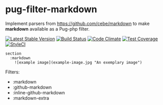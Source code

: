# pug-filter-markdown

Implement parsers from https://github.com/cebe/markdown to make **markdown**
available as a Pug-php filter.

[![Latest Stable Version](https://poser.pugx.org/pug-php/pug-filter-markdown/v/stable.png)](https://packagist.org/packages/pug-php/pug-filter-markdown)
[![Build Status](https://travis-ci.org/pug-php/pug-filter-markdown.svg?branch=master)](https://travis-ci.org/pug-php/pug-filter-markdown)
[![Code Climate](https://codeclimate.com/github/pug-php/pug-filter-markdown/badges/gpa.svg)](https://codeclimate.com/github/pug-php/pug-filter-markdown)
[![Test Coverage](https://codeclimate.com/github/pug-php/pug-filter-markdown/badges/coverage.svg)](https://codeclimate.com/github/pug-php/pug-filter-markdown/coverage)
[![StyleCI](https://styleci.io/repos/61810069/shield?branch=master)](https://styleci.io/repos/61810069)

```pug
section
  :markdown
    ![example image](example-image.jpg "An exemplary image")
```

Filters:
 - :markdown
 - :github-markdown
 - :inline-github-markdown
 - :markdown-extra
